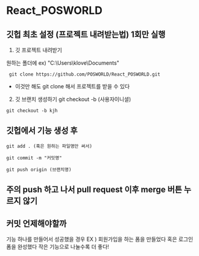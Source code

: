 # React_POSWORLD

## 깃헙 최초 설정 (프로젝트 내려받는법) 1회만 실행 

1. 깃 프로젝트 내려받기

원하는 폴더에 ex) "C:\Users\klove\Documents"

```
 git clone https://github.com/POSWORLD/React_POSWORLD.git 
```
- 이것만 해도 git clone 해서 프로젝트를 받을 수 있다 

2. 깃 브랜치 생성하기 git checkout -b (사용자이니셜)
```
git checkout -b kjh 
```

## 깃헙에서 기능 생성 후 
```
git add . (혹은 원하는 파일명만 써서)

git commit -m "커밋명"

git push origin (브랜치명)

```

## 주의 push 하고 나서 pull request 이후 merge 버튼 누르지 않기 


## 커밋 언제해야할까
기능 하나를 만들어서 성공했을 경우
EX ) 회원가입을 하는 폼을 만들었다
혹은 로그인 폼을 완성했다 
작은 기능으로 나눌수록 더 좋다! 

